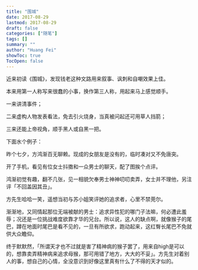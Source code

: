 ```yaml
---
title: "围城"
date: 2017-08-29
lastmod: 2017-08-29
draft: false
categories: ["随笔"]
tags: []
summary: ""
author: "Huang Fei"
showToc: true
TocOpen: false
---
```


近来初读《围城》，发现钱老这种文路用来叙事、讽刺和自嘲效果上佳。

本来用第一人称写来很蠢的小事，换作第三人称，用起来马上感觉顺手。

一来讲清事件；

二来虚构人物发表看法，免去引火烧身，当真被问起还可用草人挡箭；

三来还能上帝视角，顺手黑人或自黑一把。

下面水个例子：

昨个七夕，方鸿渐百无聊赖。现成的女朋友是没有的，临时凑对又不免唐突。

开了手机，看见有位女士抖擞和一众男士的聊天，配了图挨个点评。

鸿渐初觉有趣，翻不几张，见一相貌欠奉男士神神叨叨卖弄，女士并不理他，另注评「不回盖因其丑」。

方先生哈哈一笑，遥想当初与苏小姐笑评她的追求者，心里不禁莞尔。

渐渐地，又同情起那位无端被献的男士：追求异性犯的哪门子法嘛，何必遭此羞辱；况还是一位挑战难度欲靠才华的兄台。所以说，这人的缺点啊，就像猴子的尾巴，蹲在地面时尾巴是看不见的，一旦有所欲求，跑动起来，这红臀长尾巴不免就供大众瞻仰。

终于默默然，「所谓天才也不过就是害了精神病的猴子罢了，用来自high是可以的，想靠卖弄精神病来追求母猴，那可用错了地方，大大的不妥」。方先生对着别人的事，想自己的心情，全没意识到好像这里真有什么了不得的天才似的。